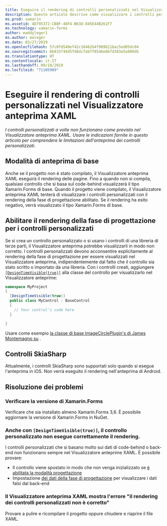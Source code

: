 ```yaml
---
title: Eseguire il rendering di controlli personalizzati nel Visualizzatore anteprima XAML
description: Questo articolo descrive come visualizzare i controlli personalizzati nel Visualizzatore anteprime XAML.
ms.prod: xamarin
ms.assetid: 4D795372-CB8F-48F4-B63D-845E44B261F7
ms.technology: xamarin-forms
author: maddyleger1
ms.author: maleger
ms.date: 03/27/2019
ms.openlocfilehash: 57c0fd540ef42c18462b4f989b21bac5ed05dc04
ms.sourcegitcommit: 6b833f44d5fd8dc7ab7f8546e8b7d383e5a989db
ms.translationtype: HT
ms.contentlocale: it-IT
ms.lasthandoff: 09/18/2019
ms.locfileid: "71105989"
---
```

# <a name="render-custom-controls-in-the-xaml-previewer"></a>Eseguire il rendering di controlli personalizzati nel Visualizzatore anteprima XAML

_I controlli personalizzati a volte non funzionano come previsto nel Visualizzatore anteprima XAML. Usare le indicazioni fornite in questo articolo per comprendere le limitazioni dell'anteprima dei controlli personalizzati._

## <a name="basic-preview-mode"></a>Modalità di anteprima di base

Anche se il progetto non è stato compilato, il Visualizzatore anteprima XAML eseguirà il rendering delle pagine. Fino a quando non si compila, qualsiasi controllo che si basa sul code-behind visualizzerà il tipo Xamarin.Forms di base. Quando il progetto viene compilato, il Visualizzatore anteprima XAML tenterà di visualizzare i controlli personalizzati con il rendering della fase di progettazione abilitato. Se il rendering ha esito negativo, verrà visualizzato il tipo Xamarin.Forms di base.

## <a name="enable-design-time-rendering-for-custom-controls"></a>Abilitare il rendering della fase di progettazione per i controlli personalizzati

Se si crea un controllo personalizzato o si usano i controlli di una libreria di terze parti, il Visualizzatore anteprima potrebbe visualizzarli in modo non corretto. I controlli personalizzati devono acconsentire esplicitamente al rendering della fase di progettazione per essere visualizzati nel Visualizzatore anteprima, indipendentemente dal fatto che il controllo sia stato scritto o importato da una libreria. Con i controlli creati, aggiungere [`[DesignTimeVisible(true)]`](xref:System.ComponentModel.DesignTimeVisibleAttribute) alla classe del controllo per visualizzarlo nel Visualizzatore anteprime:

```csharp
namespace MyProject
{
  [DesignTimeVisible(true)]
  public class MyControl : BaseControl
  {
    // Your control's code here
  }

}
```

Usare come esempio [la classe di base ImageCirclePlugin's di James Montemagno su](https://github.com/jamesmontemagno/ImageCirclePlugin/blob/master/src/ImageCircle/CircleImage.shared.cs) .

## <a name="skiasharp-controls"></a>Controlli SkiaSharp

Attualmente, i controlli SkiaSharp sono supportati solo quando si esegue l'anteprima in iOS. Non verrà eseguito il rendering nell'anteprima di Android.

## <a name="troubleshooting"></a>Risoluzione dei problemi

### <a name="check-your-xamarinforms-version"></a>Verificare la versione di Xamarin.Forms
Verificare che sia installato almeno Xamarin.Forms 3,6. È possibile aggiornare la versione di Xamarin.Forms in NuGet.

### <a name="even-with-designtimevisibletrue-my-custom-control-isnt-rendering-properly"></a>Anche con `[DesignTimeVisible(true)]`, il controllo personalizzato non esegue correttamente il rendering.
I controlli personalizzati che si basano molto sui dati di code-behind o back-end non funzionano sempre nel Visualizzatore anteprime XAML. È possibile provare:

* Il controllo viene spostato in modo che non venga inizializzato se [è abilitata la modalità progettazione](index.md#detect-design-mode)
* Impostazione [dei dati della fase di progettazione](design-time-data.md) per visualizzare i dati falsi dal back-end

### <a name="the-xaml-previewer-shows-the-error-custom-controls-arent-rendering-properly"></a>Il Visualizzatore anteprima XAML mostra l'errore "il rendering dei controlli personalizzati non è corretto"
Provare a pulire e ricompilare il progetto oppure chiudere e riaprire il file XAML.

